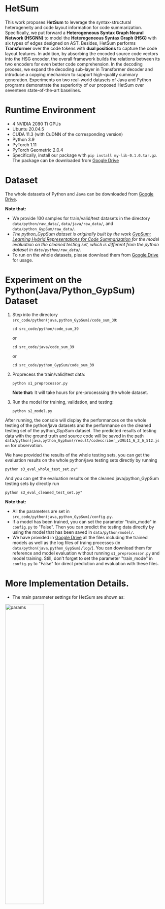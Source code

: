 # HetSum
This work proposes **HetSum** to leverage the syntax-structural heterogeneity and code layout information for code summarization. Specifically, we put forward a **Heterogeneous Syntax Graph Neural Network (HSGNN)** to model the **Heterogeneous Syntax Graph (HSG)** with six types of edges designed on AST. Besides, HetSum performs **Transformer** over the code tokens with **dual positions** to capture the code layout features. In addition, by absorbing the encoded source code vectors into the HSG encoder, the overall framework builds the relations between its two encoders for even better code comprehension. In the decoding process, we expand the decoding sub-layer in Transformer decoder and introduce a copying mechanism to support high-quality summary generation. Experiments on two real-world datasets of Java and Python programs demonstrate the superiority of our proposed HetSum over seventeen state-of-the-art baselines.

# Runtime Environment
- 4 NVIDIA 2080 Ti GPUs 
- Ubuntu 20.04.5
- CUDA 11.3 (with CuDNN of the corresponding version)
- Python 3.9
- PyTorch 1.11
- PyTorch Geometric 2.0.4 
- Specifically, install our package with ```pip install my-lib-0.1.0.tar.gz```. The package can be downloaded from [Google Drive](https://drive.google.com/file/d/1I5Qt1bIeDXBIzmfHwUaxzw4byMRlyNKV/view?usp=sharing)  
# Dataset
The whole datasets of Python and Java can be downloaded from [Google Drive](https://drive.google.com/file/d/1I5Qt1bIeDXBIzmfHwUaxzw4byMRlyNKV/view?usp=sharing).

**Note that:** 
- We provide 100 samples for train/valid/test datasets in the directory `data/python/raw_data/`, `data/java/raw_data/`, and `data/python_GypSum/raw_data/`. 
- *The python_GypSum dataset is originally built by the work [GypSum: Learning Hybrid Representations for Code Summarization](https://arxiv.org/pdf/2204.12916.pdf) for the model evaluation on the cleaned testing set, which is different from the python dataset in `data/python/raw_data/`.*
- To run on the whole datasets,
please download them from [Google Drive](https://drive.google.com/file/d/1I5Qt1bIeDXBIzmfHwUaxzw4byMRlyNKV/view?usp=sharing) for usage.

# Experiment on the Python(Java/Python_GypSum) Dataset
1. Step into the directory `src_code/python(java,python_GypSum)/code_sum_39`:
    ```angular2html
    cd src_code/python/code_sum_39
    ```
    or
    ```angular2html
    cd src_code/java/code_sum_39
    ```
    or
    ```angular2html
    cd src_code/python_GypSum/code_sum_39
    ```
2. Proprecess the train/valid/test data:
   ```angular2html
   python s1_preprocessor.py
    ```
    **Note that:**
    It will take hours for pre-processsing the whole dataset.

3. Run the model for training, validation, and testing:
    ```angular2html
   python s2_model.py
   ```
  
After running, the console will display the performances on the whole testing of the python/java datasets and the performance on the cleaned testing set of the python_GypSum dataset. The predicted results of testing data with the ground truth and source code will be saved in the path `data/python(java,python_GypSum)/result/codescriber_v39b11_6_2_6_512.json` for observation.

We have provided the results of the whole testing sets, you can get the evaluation results on the whole python/java testing sets directly by running 
```angular2html
python s3_eval_whole_test_set.py"
```
And you can get the evaluation results on the cleaned java/python_GypSum testing sets by directly run
```angular2html
python s3_eval_cleaned_test_set.py"
```

**Note that:** 
- All the parameters are set in `src_code/python(java,python_GypSum)/config.py`.
- If a model has been trained, you can set the parameter "train_mode" in `config.py` to "False". Then you can predict the testing data directly by using the model that has been saved in `data/python/model/`.
- We have provided in [Google Drive](https://drive.google.com/file/d/1I5Qt1bIeDXBIzmfHwUaxzw4byMRlyNKV/view?usp=sharing) all the files including the trained models as well as the log files of traing processes (in `data/python(java,python_GypSum)/log/`). You can download them for reference and model evaluation without running `s1_preprocessor.py` and model training. Still, don't forget to set the parameter "train_mode" in `config.py` to "False" for direct prediction and evaluation with these files.


# More Implementation Details.

- The main parameter settings for HetSum are shown as:

<img src="https://github.com/GJCEXP/IMG/blob/main/HETSUM_IMG/parameter_setting.png" width="50%" height="50%" alt="params">

- The time used per epoch and the memory usage are provided as:

<img src="https://github.com/GJCEXP/IMG/blob/main/HETSUM_IMG/memory_usage.png" width="50%" height="50%" alt="usage">

# Experimental Result:
We provide part of our experiment result as below.
- Comparison with 16 state-of-the-arts, including 13 models without pre-training and 4 pre-training-based models.

<img src="https://github.com/GJCEXP/IMG/blob/main/HETSUM_IMG/comparison_with_baselines.png" width="70%" height="70%" alt="Comparison with the baselines">

- Qualitative examples on the Java and Python datasets.
    
    **Note that:**
    All the words in summary texts were lemmatized in the pre-processing, which is a common operation to reduce the vocabulary size in NLP community. For example, the word "specified" and "segments" became "specify" and "segment" after lemmatization. As a result, some tokens in the processed and generated texts might not fit the context exactly. Practically, such minor grammatical issues does not affect the human understanding of natural language summary texts. To facilitate the observation, we fixed the issues manually in the displayed cases. For example in the fourth Python case, the word "segment" generated by CODESCRIBE was revised as "segments" due to the context "a sequence of". The word "specify" was revised as "specified" in the third Java case. Besides, we removed the space between the words and their following punctuation marks to make the summary texts more natural.
    We make sure that all the minor revisions do not affect the meanings of the generated summaries.

![java_case](https://github.com/GJCEXP/IMG/blob/main/HETSUM_IMG/java_case.png)

![python_case](https://github.com/GJCEXP/IMG/blob/main/HETSUM_IMG/python_case.png)
